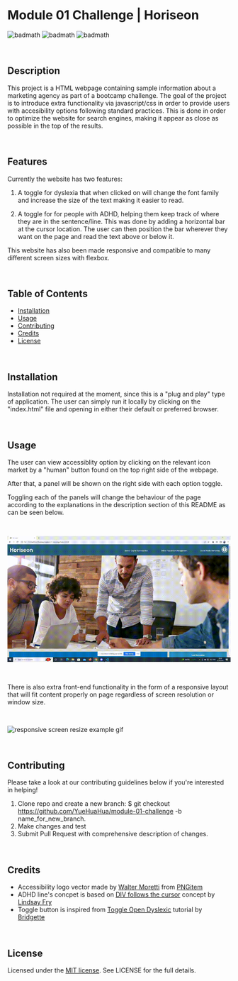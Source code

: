 # Module 01 Challenge | Horiseon

![badmath](https://img.shields.io/github/issues/YueHuaHua/module-01-challenge) ![badmath](https://img.shields.io/github/issues-pr-closed/YueHuaHua/module-01-challenge) ![badmath](https://img.shields.io/github/license/YueHuaHua/module-01-challenge)

</br>

## Description 

This project is a HTML webpage containing sample information about a marketing agency as part of a bootcamp challenge. The goal of the project is to introduce extra functionality via javascript/css in order to provide users with accesibility options following standard practices. This is done in order to optimize the website for search engines, making it appear as close as possible in the top of the results.

</br>

## Features

Currently the website has two features:

1. A toggle for dyslexia that when clicked on will change the font family and increase the size of the text making it easier to read.

2. A toggle for for people with ADHD, helping them keep track of where they are in the sentence/line. This was done by adding a horizontal bar at the cursor location. The user can then position the bar wherever they want on the page and read the text above or below it.

This website has also been made responsive and compatible to many different screen sizes with flexbox.

</br>

## Table of Contents

* [Installation](#installation)
* [Usage](#usage)
* [Contributing](#contributing)
* [Credits](#credits)
* [License](#license)

</br>

## Installation

Installation not required at the moment, since this is a "plug and play" type of application. The user can simply run it locally by clicking on the "index.html" file and opening in either their default or preferred browser.

</br>

## Usage 

The user can view accessiblity option by clicking on the relevant icon market by a "human" button found on the top right side of the webpage. 

After that, a panel will be shown on the right side with each option toggle. 

Toggling each of the panels will change the behaviour of the page according to the explanations in the description section of this README as can be seen below.

</br>

<img src="assets/images/accessibility-usage-example.gif" alt="accessibility usage example gif" width="600"></img>

</br>

There is also extra front-end functionality in the form of a responsive layout that will fit content properly on page regardless of screen resolution or window size.

</br>

<img src="assets/images/responsive-screen-resize-example.gif" alt="responsive screen resize example gif" width="600"></img>

</br>

## Contributing

Please take a look at our contributing guidelines below if you're interested in helping!
1. Clone repo and create a new branch: $ git checkout https://github.com/YueHuaHua/module-01-challenge -b name_for_new_branch.
2. Make changes and test
3. Submit Pull Request with comprehensive description of changes.

</br>

## Credits

* Accessibility logo vector made by [Walter Moretti](https://www.pngitem.com/userpic/27070/) from [PNGitem](https://pngitem.com/)
* ADHD line's concpet is based on [DIV follows the cursor](https://codepen.io/lfry/pen/AEqKRM) concept by [Lindsay Fry](https://codepen.io/lfry)
* Toggle button is inspired from [Toggle Open Dyslexic](https://codepen.io/cornetespoir/pen/ppBLQa) tutorial by [Bridgette](https://codepen.io/cornetespoir/pen/ppBLQa)

</br>

## License

Licensed under the [MIT license](https://github.com/git/git-scm.com/blob/main/MIT-LICENSE.txt). See LICENSE for the full details.
